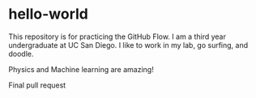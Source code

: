 # hello-world
This repository is for practicing the GitHub Flow.
I am a third year undergraduate at UC San Diego. I like to work in my lab, go surfing, and doodle. 

Physics and Machine learning are amazing!

Final pull request
